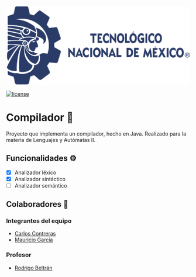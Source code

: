 <p align="center">
  <a href="https://www.culiacan.tecnm.mx/">
    <img src="/assets/Logo TecNM.png" width="500" title="Tecnológico Nacional de México Campus Culiacán">
  </a>
</p>

[![license](https://img.shields.io/badge/license-MIT-red)](LICENSE.md)

# Compilador :hammer:
Proyecto que implementa un compilador, hecho en Java. Realizado para la materia de Lenguajes y Autómatas II.

## Funcionalidades :gear:
  - [X] Analizador léxico
  - [X] Analizador sintáctico
  - [ ] Analizador semántico

## Colaboradores :handshake:
  ### Integrantes del equipo
  - [Carlos Contreras](http://github.com/Cdca12)
  - [Mauricio Garcia](http://github.com/MauricioGR15)
  
  ### Profesor
  - [Rodrigo Beltrán](http://github.com/rodrigotecculiacan)
  
